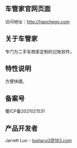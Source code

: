 ## 车管家官网页面
访问地址：http://haochego.com

## 关于车管家
专门为二手车商家定制的记账软件。

## 特性说明
方便快捷。

## 备案号
蜀ICP备2021021531

## 产品开发者
Jarrett Luo - luojiarui2@163.com